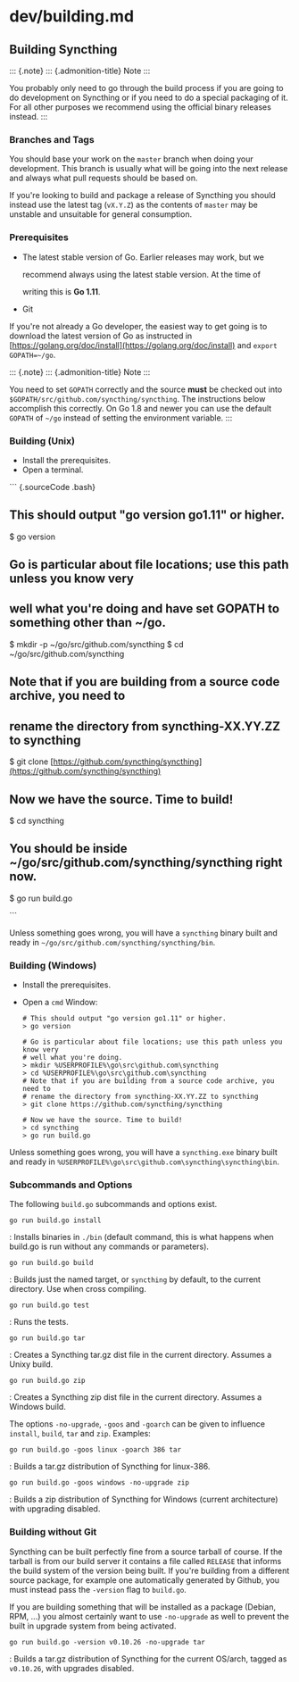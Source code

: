 # dev/building.md

## Building Syncthing <a id="building"></a>

::: {.note} ::: {.admonition-title} Note :::

You probably only need to go through the build process if you are going to do development on Syncthing or if you need to do a special packaging of it. For all other purposes we recommend using the official binary releases instead. :::

### Branches and Tags

You should base your work on the `master` branch when doing your development. This branch is usually what will be going into the next release and always what pull requests should be based on.

If you\'re looking to build and package a release of Syncthing you should instead use the latest tag \(`vX.Y.Z`\) as the contents of `master` may be unstable and unsuitable for general consumption.

### Prerequisites

* The latest stable version of Go. Earlier releases may work, but we

  recommend always using the latest stable version. At the time of

  writing this is **Go 1.11**.

* Git

If you\'re not already a Go developer, the easiest way to get going is to download the latest version of Go as instructed in [https://golang.org/doc/install](https://golang.org/doc/install) and `export GOPATH=~/go`.

::: {.note} ::: {.admonition-title} Note :::

You need to set `GOPATH` correctly and the source **must** be checked out into `$GOPATH/src/github.com/syncthing/syncthing`. The instructions below accomplish this correctly. On Go 1.8 and newer you can use the default `GOPATH` of `~/go` instead of setting the environment variable. :::

### Building \(Unix\)

* Install the prerequisites.
* Open a terminal.

\`\`\` {.sourceCode .bash}

## This should output "go version go1.11" or higher.

$ go version

## Go is particular about file locations; use this path unless you know very

## well what you're doing and have set GOPATH to something other than ~/go.

$ mkdir -p ~/go/src/github.com/syncthing $ cd ~/go/src/github.com/syncthing

## Note that if you are building from a source code archive, you need to

## rename the directory from syncthing-XX.YY.ZZ to syncthing

$ git clone [https://github.com/syncthing/syncthing](https://github.com/syncthing/syncthing)

## Now we have the source. Time to build!

$ cd syncthing

## You should be inside ~/go/src/github.com/syncthing/syncthing right now.

$ go run build.go

\`\`\`

Unless something goes wrong, you will have a `syncthing` binary built and ready in `~/go/src/github.com/syncthing/syncthing/bin`.

### Building \(Windows\)

* Install the prerequisites.
* Open a `cmd` Window:

  ```text
  # This should output "go version go1.11" or higher.
  > go version

  # Go is particular about file locations; use this path unless you know very
  # well what you're doing.
  > mkdir %USERPROFILE%\go\src\github.com\syncthing
  > cd %USERPROFILE%\go\src\github.com\syncthing
  # Note that if you are building from a source code archive, you need to
  # rename the directory from syncthing-XX.YY.ZZ to syncthing
  > git clone https://github.com/syncthing/syncthing

  # Now we have the source. Time to build!
  > cd syncthing
  > go run build.go
  ```

Unless something goes wrong, you will have a `syncthing.exe` binary built and ready in `%USERPROFILE%\go\src\github.com\syncthing\syncthing\bin`.

### Subcommands and Options

The following `build.go` subcommands and options exist.

`go run build.go install`

: Installs binaries in `./bin` \(default command, this is what happens when build.go is run without any commands or parameters\).

`go run build.go build`

: Builds just the named target, or `syncthing` by default, to the current directory. Use when cross compiling.

`go run build.go test`

: Runs the tests.

`go run build.go tar`

: Creates a Syncthing tar.gz dist file in the current directory. Assumes a Unixy build.

`go run build.go zip`

: Creates a Syncthing zip dist file in the current directory. Assumes a Windows build.

The options `-no-upgrade`, `-goos` and `-goarch` can be given to influence `install`, `build`, `tar` and `zip`. Examples:

`go run build.go -goos linux -goarch 386 tar`

: Builds a tar.gz distribution of Syncthing for linux-386.

`go run build.go -goos windows -no-upgrade zip`

: Builds a zip distribution of Syncthing for Windows \(current architecture\) with upgrading disabled.

### Building without Git

Syncthing can be built perfectly fine from a source tarball of course. If the tarball is from our build server it contains a file called `RELEASE` that informs the build system of the version being built. If you\'re building from a different source package, for example one automatically generated by Github, you must instead pass the `-version` flag to `build.go`.

If you are building something that will be installed as a package \(Debian, RPM, ...\) you almost certainly want to use `-no-upgrade` as well to prevent the built in upgrade system from being activated.

`go run build.go -version v0.10.26 -no-upgrade tar`

: Builds a tar.gz distribution of Syncthing for the current OS/arch, tagged as `v0.10.26`, with upgrades disabled.

